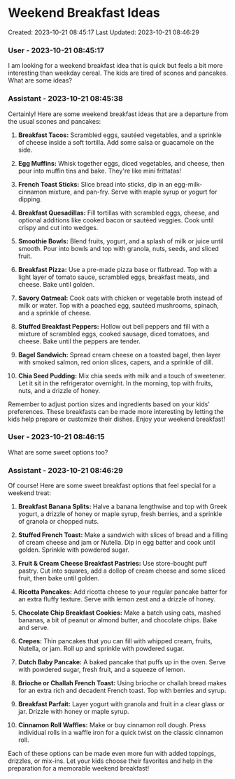 # Weekend Breakfast Ideas

Created: 2023-10-21 08:45:17
Last Updated: 2023-10-21 08:46:29

### User - 2023-10-21 08:45:17

I am looking for a weekend breakfast idea that is quick but feels a bit more interesting than weekday cereal. The kids are tired of scones and pancakes. What are some ideas?

### Assistant - 2023-10-21 08:45:38

Certainly! Here are some weekend breakfast ideas that are a departure from the usual scones and pancakes:

1. **Breakfast Tacos:** Scrambled eggs, sautéed vegetables, and a sprinkle of cheese inside a soft tortilla. Add some salsa or guacamole on the side.

2. **Egg Muffins:** Whisk together eggs, diced vegetables, and cheese, then pour into muffin tins and bake. They're like mini frittatas!

3. **French Toast Sticks:** Slice bread into sticks, dip in an egg-milk-cinnamon mixture, and pan-fry. Serve with maple syrup or yogurt for dipping.

4. **Breakfast Quesadillas:** Fill tortillas with scrambled eggs, cheese, and optional additions like cooked bacon or sautéed veggies. Cook until crispy and cut into wedges.

5. **Smoothie Bowls:** Blend fruits, yogurt, and a splash of milk or juice until smooth. Pour into bowls and top with granola, nuts, seeds, and sliced fruit.

6. **Breakfast Pizza:** Use a pre-made pizza base or flatbread. Top with a light layer of tomato sauce, scrambled eggs, breakfast meats, and cheese. Bake until golden.

7. **Savory Oatmeal:** Cook oats with chicken or vegetable broth instead of milk or water. Top with a poached egg, sautéed mushrooms, spinach, and a sprinkle of cheese.

8. **Stuffed Breakfast Peppers:** Hollow out bell peppers and fill with a mixture of scrambled eggs, cooked sausage, diced tomatoes, and cheese. Bake until the peppers are tender.

9. **Bagel Sandwich:** Spread cream cheese on a toasted bagel, then layer with smoked salmon, red onion slices, capers, and a sprinkle of dill.

10. **Chia Seed Pudding:** Mix chia seeds with milk and a touch of sweetener. Let it sit in the refrigerator overnight. In the morning, top with fruits, nuts, and a drizzle of honey.

Remember to adjust portion sizes and ingredients based on your kids' preferences. These breakfasts can be made more interesting by letting the kids help prepare or customize their dishes. Enjoy your weekend breakfast!

### User - 2023-10-21 08:46:15

What are some sweet options too?

### Assistant - 2023-10-21 08:46:29

Of course! Here are some sweet breakfast options that feel special for a weekend treat:

1. **Breakfast Banana Splits:** Halve a banana lengthwise and top with Greek yogurt, a drizzle of honey or maple syrup, fresh berries, and a sprinkle of granola or chopped nuts.

2. **Stuffed French Toast:** Make a sandwich with slices of bread and a filling of cream cheese and jam or Nutella. Dip in egg batter and cook until golden. Sprinkle with powdered sugar.

3. **Fruit & Cream Cheese Breakfast Pastries:** Use store-bought puff pastry. Cut into squares, add a dollop of cream cheese and some sliced fruit, then bake until golden.

4. **Ricotta Pancakes:** Add ricotta cheese to your regular pancake batter for an extra fluffy texture. Serve with lemon zest and a drizzle of honey.

5. **Chocolate Chip Breakfast Cookies:** Make a batch using oats, mashed bananas, a bit of peanut or almond butter, and chocolate chips. Bake and serve.

6. **Crepes:** Thin pancakes that you can fill with whipped cream, fruits, Nutella, or jam. Roll up and sprinkle with powdered sugar.

7. **Dutch Baby Pancake:** A baked pancake that puffs up in the oven. Serve with powdered sugar, fresh fruit, and a squeeze of lemon.

8. **Brioche or Challah French Toast:** Using brioche or challah bread makes for an extra rich and decadent French toast. Top with berries and syrup.

9. **Breakfast Parfait:** Layer yogurt with granola and fruit in a clear glass or jar. Drizzle with honey or maple syrup.

10. **Cinnamon Roll Waffles:** Make or buy cinnamon roll dough. Press individual rolls in a waffle iron for a quick twist on the classic cinnamon roll.

Each of these options can be made even more fun with added toppings, drizzles, or mix-ins. Let your kids choose their favorites and help in the preparation for a memorable weekend breakfast!

